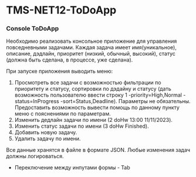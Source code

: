 # TMS-NET12-ToDoApp
### Console ToDoApp

Необходимо реализовать консольное приложение для управления повседневными задачами. Каждая задача имеет имя(уникальное), описание, дэдлайн, приоритет (низкий, обычный, высокий), статус (должна быть сделана, в процессе, уже сделана).

При запуске приложения выводить меню:
1. Просмотреть все задачи с возможностью фильтрации по приоритету и статусу, сортировки по дэдайну и статусу (дать возможность пользователю ввести строку 1 -priority=High,Normal -status=InProgress -sort=Status,Deadline). Параметры не обязательны. Предоставить возможность вывести помощь по данному пункту меню с пояснениями по параметрам.
1. Изменить дедлайн задачи по имени (2 doHw 13:00 11/11/2023).
1. Изменить статус задачи по имени (3 doHw Finished).
1. Добавить новую задачу.
1. Удалить задачу по имени.

Все данные хранятся в файле в формате JSON. Любые изменения задач должны логироваться.

- Переключение между инпутами формы - Tab
